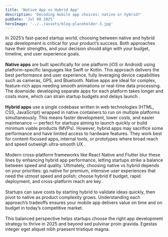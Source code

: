 ```yaml
---
title: 'Native App vs Hybrid App'
description: 'Decoding mobile app choices: native or hybrid?'
pubDate: 'Jul 08 2025'
heroImage: '../../assets/blog-placeholder-3.jpg'
---
```



In 2025’s fast-paced startup world, choosing between native and hybrid app development is critical for your product’s success. Both approaches have their strengths, and your decision should align with your budget, timeline, and user experience goals.
<br><br>
**Native apps** are built specifically for one platform (iOS or Android) using platform-specific languages like Swift or Kotlin. This approach delivers the best performance and user experience, fully leveraging device capabilities such as cameras, GPS, and Bluetooth. Native apps are ideal for complex, feature-rich apps needing smooth animations or real-time data processing. The downside: developing separate apps for each platform takes longer and costs more, which can strain startup budgets and delays launch .
<br><br>
**Hybrid apps** use a single codebase written in web technologies (HTML, CSS, JavaScript) wrapped in native containers to run on multiple platforms simultaneously. This means faster development, lower costs, and easier maintenance — perfect for startups aiming to launch quickly or build minimum viable products (MVPs). However, hybrid apps may sacrifice some performance and have limited access to hardware features. They work best for content-focused apps, internal tools, or prototypes where broad reach and speed outweigh ultra-smooth UX .
<br><br>
Modern cross-platform frameworks like React Native and Flutter blur these lines by enhancing hybrid app performance, letting startups strike a balance between speed and quality. Ultimately, choosing native vs hybrid depends on your priorities: go native for premium, intensive user experiences that need the utmost speed and polish; choose hybrid if budget, rapid deployment, and cross-platform reach are key .
<br><br>
Startups can save costs by starting hybrid to validate ideas quickly, then pivot to native as product complexity grows. Understanding each approach’s tradeoffs ensures your mobile app delivers value on time and on budget in today’s competitive market.
<br><br>
This balanced perspective helps startups choose the right app development strategy to thrive in 2025 and beyond sed pulvinar proin gravida. Egestas integer eget aliquet nibh praesent tristique magna.
